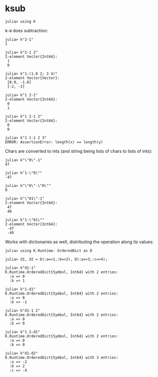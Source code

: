 # ksub

    julia> using K

`N-N` does subtraction:

    julia> k"2-1"
    1

    julia> k"2-1 2"
    2-element Vector{Int64}:
     1
     0

    julia> k"1-(1.0 2; 3 4)"
    2-element Vector{Vector}:
     [0.0, -1.0]
     [-2, -3]
    
    julia> k"1 2-1"
    2-element Vector{Int64}:
     0
     1
    
    julia> k"1 2-1 2"
    2-element Vector{Int64}:
     0
     0
    
    julia> k"1 1-1 2 3"
    ERROR: AssertionError: length(x) == length(y)

Chars are converted to ints (and string being lists of chars to lists of ints):

    julia> k"\"0\"-1"
    47
    
    julia> k"1-\"0\""
    -47

    julia> k"\"0\"-\"0\""
    0
    
    julia> k"\"01\"-1"
    2-element Vector{Int64}:
     47
     48
    
    julia> k"1-\"01\""
    2-element Vector{Int64}:
     -47
     -48

Works with dictionaries as well, distributing the operation along its values:

    julia> using K.Runtime: OrderedDict as D

    julia> d1, d2 = D(:a=>1,:b=>2), D(:a=>3,:c=>4);

    julia> k"d1-1"
    K.Runtime.OrderedDict{Symbol, Int64} with 2 entries:
      :a => 0
      :b => 1

    julia> k"1-d1"
    K.Runtime.OrderedDict{Symbol, Int64} with 2 entries:
      :a => 0
      :b => -1

    julia> k"d1-1 2"
    K.Runtime.OrderedDict{Symbol, Int64} with 2 entries:
      :a => 0
      :b => 0

    julia> k"1 2-d1"
    K.Runtime.OrderedDict{Symbol, Int64} with 2 entries:
      :a => 0
      :b => 0

    julia> k"d1-d2"
    K.Runtime.OrderedDict{Symbol, Int64} with 3 entries:
      :a => -2
      :b => 2
      :c => -4
